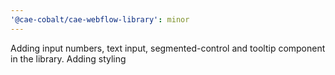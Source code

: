 ```yaml
---
'@cae-cobalt/cae-webflow-library': minor
---
```


Adding input numbers, text input, segmented-control and tooltip component in the library. Adding styling

